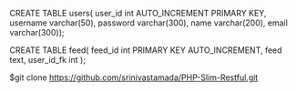 CREATE TABLE users(
user_id int AUTO_INCREMENT PRIMARY KEY,
username varchar(50),
password varchar(300),
name varchar(200),
email varchar(300));

CREATE TABLE feed(
feed_id int PRIMARY KEY AUTO_INCREMENT,
feed text,
user_id_fk int
);

$git clone https://github.com/srinivastamada/PHP-Slim-Restful.git
